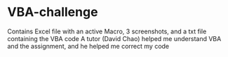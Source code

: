 # VBA-challenge
Contains Excel file with an active Macro, 3 screenshots, and a txt file containing the VBA code
A tutor (David Chao) helped me understand VBA and the assignment, and he helped me correct my code
